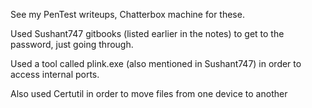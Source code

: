 
See my PenTest writeups, Chatterbox machine for these.

Used Sushant747 gitbooks (listed earlier in the notes) to get to the password, just going through.

Used a tool called plink.exe (also mentioned in Sushant747) in order to access internal ports.

Also used Certutil in order to move files from one device to another